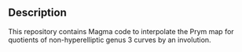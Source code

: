 Description
--

This repository contains Magma code to interpolate the Prym map for quotients of non-hyperelliptic genus 3 curves by an involution.
